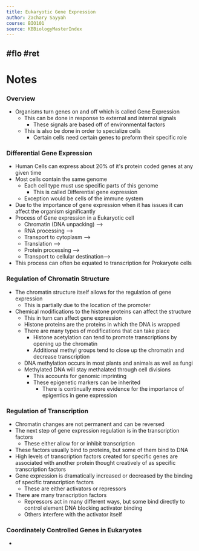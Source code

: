 ```yaml
---
title: Eukaryotic Gene Expression
author: Zachary Sayyah
course: BIO101
source: KBBiologyMasterIndex
---
```

#flo #ret
---

# Notes
### Overview
 - Organisms turn genes on and off which is called Gene Expression
	 - This can be done in response to external and internal signals
		 - These signals are based off of environmental factors
	 - This is also be done in order to specialize cells
		 - Certain cells need certain genes to preform their specific role

 ### Differential Gene Expression
  - Human Cells can express about 20% of it's protein coded genes at any given time
  - Most cells contain the same genome
	  - Each cell type must use specific parts of this genome
		  - This is called Differential gene expression
	  - Exception would be cells of the immune system
  - Due to the importance of gene expression when it has issues it can affect the organism significantly
  - Process of Gene expression in a Eukaryotic cell
	  - Chromatin (DNA unpacking) -->
	  - RNA processing -->
	  - Transport to cytoplasm -->
	  - Translation -->
	  - Protein processing -->
	  - Transport to cellular destination-->
  - This process can often be equated to transcription for Prokaryote cells

### Regulation of Chromatin Structure
 - The chromatin structure itself allows for the regulation of gene expression
	 - This is partially due to the location of the promoter
 - Chemical modifications to the histone proteins can affect the structure
	 - This in turn can affect gene expression
	 - Histone proteins are the proteins in which the DNA is wrapped
	 - There are many types of modifications that can take place
		 - Histone acetylation can tend to promote transcriptions by opening up the chromatin
		 - Additional methyl groups tend to close up the chromatin and decrease transcription
	 - DNA methylation occurs in most plants and animals as well as fungi
	 - Methylated DNA will stay methalated through cell divisions
		 - This accounts for genomic imprinting
		 - These epigenetic markers can be inherited
			 - There is continually more evidence for the importance of epigentics in gene expression
### Regulation of Transcription
 - Chromatin changes are not permanent and can be reversed
 - The next step of gene expression regulation is in the transcription factors
	 - These either allow for or inhibit transcription
 - These factors usually bind to proteins, but some of them bind to DNA
 - High levels of transcription factors created for specific genes are associated with another protein thought creatively of as specific transcription factors
 - Gene expression is dramatically increased or decreased by the binding of specific transcription factors
	 - These are either activators or repressors
 - There are many transcription factors
	 - Repressors act in many different ways, but some bind directly to control element DNA blocking activator binding
	 - Others interfere with the activator itself
 
 ### Coordinately Controlled Genes in Eukaryotes
  - 